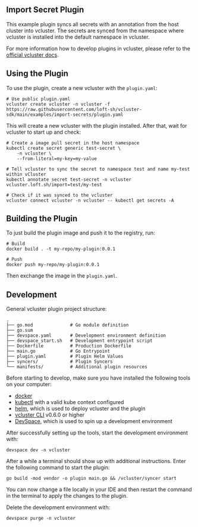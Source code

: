 ## Import Secret Plugin

This example plugin syncs all secrets with an annotation from the host cluster into vcluster. The secrets are synced from the namespace where vcluster is installed into the default namespace in vcluster.

For more information how to develop plugins in vcluster, please refer to the [official vcluster docs](https://www.vcluster.com/docs/plugins/overview).

## Using the Plugin

To use the plugin, create a new vcluster with the `plugin.yaml`:

```
# Use public plugin.yaml
vcluster create vcluster -n vcluster -f https://raw.githubusercontent.com/loft-sh/vcluster-sdk/main/examples/import-secrets/plugin.yaml
```

This will create a new vcluster with the plugin installed. After that, wait for vcluster to start up and check:

```
# Create a image pull secret in the host namespace
kubectl create secret generic test-secret \
    -n vcluster \
    --from-literal=my-key=my-value
    
# Tell vcluster to sync the secret to namespace test and name my-test within vCluster
kubectl annotate secret test-secret -n vcluster vcluster.loft.sh/import=test/my-test

# Check if it was synced to the vcluster
vcluster connect vcluster -n vcluster -- kubectl get secrets -A
```

## Building the Plugin

To just build the plugin image and push it to the registry, run:
```
# Build
docker build . -t my-repo/my-plugin:0.0.1

# Push
docker push my-repo/my-plugin:0.0.1
```

Then exchange the image in the `plugin.yaml`.

## Development

General vcluster plugin project structure:
```
.
├── go.mod              # Go module definition
├── go.sum
├── devspace.yaml       # Development environment definition
├── devspace_start.sh   # Development entrypoint script
├── Dockerfile          # Production Dockerfile 
├── main.go             # Go Entrypoint
├── plugin.yaml         # Plugin Helm Values
├── syncers/            # Plugin Syncers
└── manifests/          # Additional plugin resources
```

Before starting to develop, make sure you have installed the following tools on your computer:
- [docker](https://docs.docker.com/)
- [kubectl](https://kubernetes.io/docs/tasks/tools/) with a valid kube context configured
- [helm](https://helm.sh/docs/intro/install/), which is used to deploy vcluster and the plugin
- [vcluster CLI](https://www.vcluster.com/docs/getting-started/setup) v0.6.0 or higher
- [DevSpace](https://devspace.sh/cli/docs/quickstart), which is used to spin up a development environment

After successfully setting up the tools, start the development environment with:
```
devspace dev -n vcluster
```

After a while a terminal should show up with additional instructions. Enter the following command to start the plugin:
```
go build -mod vendor -o plugin main.go && /vcluster/syncer start
```

You can now change a file locally in your IDE and then restart the command in the terminal to apply the changes to the plugin.

Delete the development environment with:
```
devspace purge -n vcluster
```
